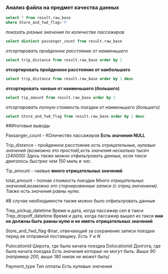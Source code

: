 ### Анализ файла на предмет качества данных

```SQL
select * from result.raw_base
where Store_and_fwd_flag='Y'
```

*показать разные значения по количестве пассажиров*

```SQL
select distinct passenger_count from result.raw_base
```
*отсортировать пройденное расстояние от наименьшего*
```SQL
select trip_distance from result.raw_base order by 1
```

**отсортировать пройденное расстояние от наибольшего**
```SQL
select trip_distance from result.raw_base order by 1 desc
```

**отсортировать чаевые от наименьшего (большего)**
```SQL
select tip_amount from result.raw_base order by 1
```
*отсортировать полную стоимость поездки от наименьшего (большего)*
```SQL
select Store_and_fwd_flag from result.raw_base order by 1 desc
```

##Итоговые выводы

Passanger_count - КОличество пассажиров
**Есть значения NULL**

Trip_distance - пройденное расстояние
*есть отрицательные, нулевые значения (возможно это простой),есть значения несколько тысяч (240000)*
*Здесь также можно отфильтровать данные, если такси двигалось быстрее чем 150 миль в час.*

Tip_amount - чаевые
**много отрицательных значений**

total_amount - полная стоимость поездки
*Много отрицательных значений,возможно это сторнированные записи (с отриц значением). Также есть значения равны нулю.*

#В случае необходимости также можно было отфильтровать данные

Trep_pickup_datetime Время и дата, когда пассажир сел в такси
Trep_dropoff_datetime Время и дата, когда пассажир вышел из такси
**они не должны быть равны нулю и не иметь отрицательных значений**

Store_and_fwd_flag Флаг, отвечающий за сохранение записи поездки перед ее отправкой поставщику. 
*Есть  Y и N*

PulocationId Широта, где была начата поездка
Dolocationid Долгота, где была начата поездка
*Есть значения которые не могут быть. Выше 90 (например 200, выше 180 никак не может быть)*

Payment_type Тип оплаты
*Есть нулевые значения*
